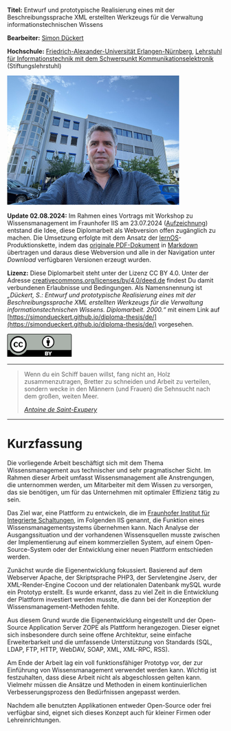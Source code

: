 **Titel:** Entwurf und prototypische Realisierung eines mit der Beschreibungssprache XML erstellten Werkzeugs für die Verwaltung informationstechnischen Wissens

**Bearbeiter:** [Simon Dückert](https://www.linkedin.com/in/simondueckert/)

**Hochschule:** [Friedrich-Alexander-Universität Erlangen-Nürnberg](https://www.fau.de/), [Lehrstuhl für Informationstechnik mit dem Schwerpunkt Kommunikationselektronik](https://www.like.tf.fau.de/) (Stiftungslehrstuhl)

![Simon Dückert am 23.07.2024 vor dem ehemaligen Fraunhofer-IIS-Gebäude am Weichselgarten 3 in Erlangen/Tennenlohe](./img/2024-07-23-simon-beim-iis.JPG)

**Update 02.08.2024:** Im Rahmen eines Vortrags mit Workshop zu Wissensmanagement im Fraunhofer IIS am 23.07.2024 ([Aufzeichnung](https://www.youtube.com/watch?v=TQx2W1VF1As)) entstand die Idee, diese Diplomarbeit als Webversion offen zugänglich zu machen. Die Umsetzung erfolgte mit dem Ansatz der [lernOS](https://lernos.org)-Produktionskette, indem das [originale PDF-Dokument](https://cloud.dueckert.eu/s/kEHR4wpSAxxMkBq) in [Markdown](https://de.wikipedia.org/wiki/Markdown) übertragen und daraus diese Webversion und alle in der Navigation unter *Download* verfügbaren Versionen erzeugt wurden.

**Lizenz:** Diese Diplomarbeit steht unter der Lizenz CC BY 4.0. Unter der Adresse [creativecommons.org/licenses/by/4.0/deed.de](https://creativecommons.org/licenses/by/4.0/deed.de) findest Du damit verbundenen Erlaubnisse und Bedingungen. Als Namensnennung ist *„Dückert, S.: Entwurf und prototypische Realisierung eines mit der Beschreibungssprache XML erstellten Werkzeugs für die Verwaltung informationstechnischen Wissens. Diplomarbeit. 2000.“* mit einem Link auf [https://simondueckert.github.io/diploma-thesis/de/](https://simondueckert.github.io/diploma-thesis/de/) vorgesehen.

![Lizenz Creative Commons Namensnennung 4.0 (CC BY)](./img/CC-BY.png)

---

> Wenn du ein Schiff bauen willst, fang nicht an, Holz zusammenzutragen, Bretter zu schneiden und Arbeit zu verteilen, sondern wecke in den Männern (und Frauen) die Sehnsucht nach dem großen, weiten Meer.
>
> *[Antoine de Saint-Exupery](https://de.wikipedia.org/wiki/Antoine_de_Saint-Exup%C3%A9ry)*

---

# Kurzfassung

Die vorliegende Arbeit beschäftigt sich mit dem Thema Wissensmanagement aus technischer und sehr pragmatischer Sicht. Im Rahmen dieser Arbeit umfasst Wissensmanagement alle Anstrengungen, die unternommen werden, um Mitarbeiter mit dem Wissen zu versorgen, das sie benötigen, um für das Unternehmen mit optimaler Effizienz tätig zu sein.

Das Ziel war, eine Plattform zu entwickeln, die im [Fraunhofer Institut für Integrierte Schaltungen](https://www.iis.fraunhofer.de), im Folgenden IIS genannt, die Funktion eines Wissensmanagementsystems übernehmen kann. Nach Analyse der Ausgangssituation und der vorhandenen Wissensquellen musste zwischen der Implementierung auf einem kommerziellen System, auf einem Open-Source-System oder der Entwicklung einer neuen Plattform entschieden werden.

Zunächst wurde die Eigenentwicklung fokussiert. Basierend auf dem Webserver Apache, der Skriptsprache PHP3, der Servletengine Jserv, der XML-Render-Engine Cocoon und der relationalen Datenbank mySQL wurde ein Prototyp erstellt. Es wurde erkannt, dass zu viel Zeit in die Entwicklung der Plattform investiert werden musste, die dann bei der Konzeption der Wissensmanagement-Methoden fehlte.

Aus diesem Grund wurde die Eigenentwicklung eingestellt und der Open-Source Application Server ZOPE als Plattform herangezogen. Dieser eignet sich insbesondere durch seine offene Architektur, seine einfache Erweiterbarkeit und die umfassende Unterstützung von Standards (SQL, LDAP, FTP, HTTP, WebDAV, SOAP, XML, XML-RPC, RSS).

Am Ende der Arbeit lag ein voll funktionsfähiger Prototyp vor, der zur Einführung von Wissensmanagement verwendet werden kann. Wichtig ist festzuhalten, dass diese Arbeit nicht als abgeschlossen gelten kann. Vielmehr müssen die Ansätze und Methoden in einem kontinuierlichen Verbesserungsprozess den Bedürfnissen angepasst werden.

Nachdem alle benutzten Applikationen entweder Open-Source oder frei verfügbar sind, eignet sich dieses Konzept auch für kleiner Firmen oder Lehreinrichtungen.
